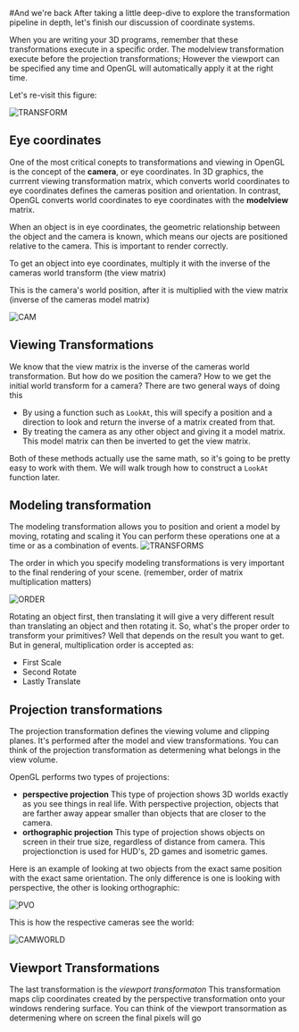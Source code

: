 #And we're back
After taking a little deep-dive to explore the transformation pipeline in depth, let's finish our discussion of coordinate systems.

When you are writing your 3D programs, remember that these transformations execute in a specific order. The modelview transformation execute before the projection transformations; However the viewport can be specified any time and OpenGL will automatically apply it at the right time.

Let's re-visit this figure:

![TRANSFORM](transform.png)

## Eye coordinates
One of the most critical conepts to transformations and viewing in OpenGL is the concept of the __camera__, or eye coordinates. In 3D graphics, the currrent viewing transformation matrix, which converts world coordinates to eye coordinates defines the cameras position and orientation. In contrast, OpenGL converts world coordinates to eye coordinates with the __modelview__ matrix. 

When an object is in eye coordinates, the geometric relationship between the object and the camera is known, which means our ojects are positioned relative to the camera. This is important to render correctly. 

To get an object into eye coordinates, multiply it with the inverse of the cameras world transform (the view matrix)

This is the camera's world position, after it is multiplied with the view matrix (inverse of the cameras model matrix)

![CAM](cam.png)

## Viewing Transformations
We know that the view matrix is the inverse of the cameras world transformation. But how do we position the camera? How to we get the initial world transform for a camera? There are two general ways of doing this

* By using a function such as ```LookAt```, this will specify a position and a direction to look and return the inverse of a matrix created from that.
* By treating the camera as any other object and giving it a model matrix. This model matrix can then be inverted to get the view matrix.

Both of these methods actually use the same math, so it's going to be pretty easy to work with them. We will walk trough how to construct a ```LookAt``` function later.

## Modeling transformation
The modeling transformation allows you to position and orient a model by moving, rotating and scaling it You can perform these operations one at a time or as a combination of events. 
![TRANSFORMS](three_transform.png)

The order in which you specify modeling transformations is very important to the final rendering of your scene. (remember, order of matrix multiplication matters)

![ORDER](order.gif)

Rotating an object first, then translating it will give a very different result than translating an object and then rotating it. So, what's the proper order to transform your primitives? Well that depends on the result you want to get. But in general, multiplication order is accepted as:

* First Scale
* Second Rotate
* Lastly Translate

## Projection transformations
The projection transformation defines the viewing volume and clipping planes. It's performed after the model and view transformations. You can think of the projection transformation as determening what belongs in the view volume.

OpenGL performs two types of projections:

* __perspective projection__ This type of projection shows 3D worlds exactly as you see things in real life. With perspective projection, objects that are farther away appear smaller than objects that are closer to the camera. 
* __orthographic projection__ This type of projection shows objects on screen in their true size, regardless of distance from camera. This projectionction is used for HUD's, 2D games and isometric games.

Here is an example of looking at two objects from the exact same position with the exact same orientation. The only difference is one is looking with perspective, the other is looking orthographic:

![PVO](pvo.gif)

This is how the respective cameras see the world:

![CAMWORLD](camera_sees.png)

## Viewport Transformations
The last transformation is the _viewport transformaton_ This transformation maps clip coordinates created by the perspective transformation onto your windows rendering surface. You can think of the viewport transormation as determening where on screen the final pixels will go